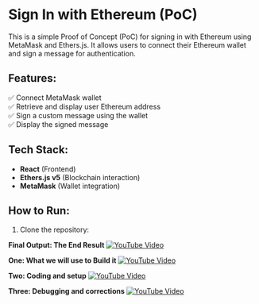 # Sign In with Ethereum (PoC)

This is a simple Proof of Concept (PoC) for signing in with Ethereum using MetaMask and Ethers.js. It allows users to connect their Ethereum wallet and sign a message for authentication.

## Features:
✅ Connect MetaMask wallet  
✅ Retrieve and display user Ethereum address  
✅ Sign a custom message using the wallet  
✅ Display the signed message  

## Tech Stack:
- **React** (Frontend)
- **Ethers.js v5** (Blockchain interaction)
- **MetaMask** (Wallet integration)

## How to Run:
1. Clone the repository:



**Final Output: The End Result**
[![YouTube Video](https://img.youtube.com/vi/nUtodJKmPUo/0.jpg)](https://youtu.be/nUtodJKmPUo)



**One: What we will use to Build it** 
[![YouTube Video](https://img.youtube.com/vi/nUtodJKmPUo/0.jpg)](https://youtu.be/nUtodJKmPUo)


 **Two: Coding and setup** 
[![YouTube Video](https://img.youtube.com/vi/qj_wn2224U/0.jpg)](https://youtu.be/-qj_wn2224U)



**Three: Debugging and corrections**
[![YouTube Video](https://img.youtube.com/vi/SN41F9aCKOk/0.jpg)](https://youtu.be/SN41F9aCKOk)




     
